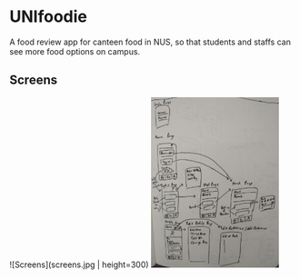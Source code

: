 # UNIfoodie
A food review app for canteen food in NUS, so that students and staffs can see more food options on campus.

## Screens
![Screens](screens.jpg | height=300)
<img src="screens.jpg" height="300">
